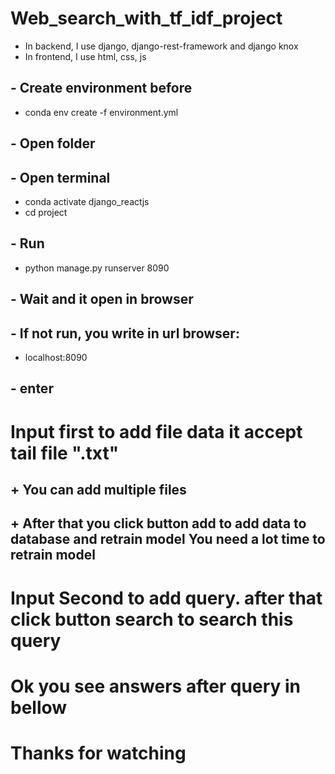 # Web_search_with_tf_idf_project

- In backend, I use django, django-rest-framework and django knox 
- In frontend, I use html, css, js 

## - Create environment before 
- conda env create -f environment.yml
## - Open folder
## - Open terminal
- conda activate django_reactjs
- cd project

## - Run 
- python manage.py runserver 8090 

## - Wait and it open in browser 
## - If not run, you write in url browser: 
- localhost:8090
## - enter 

# Input first to add file data it accept tail file ".txt" 
## + You can add multiple files
## + After that you click button add to add data to database and retrain model You need a lot time to retrain model

# Input Second to add query. after that click button search to search this query

# Ok you see answers after query in bellow 

# Thanks for watching
